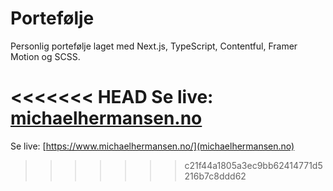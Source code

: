 # Portefølje

Personlig portefølje laget med Next.js, TypeScript, Contentful, Framer Motion og SCSS.

<<<<<<< HEAD
Se live: [michaelhermansen.no](https://michaelhermansen.no)
=======
Se live: [https://www.michaelhermansen.no/](michaelhermansen.no)
>>>>>>> c21f44a1805a3ec9bb62414771d5216b7c8ddd62
